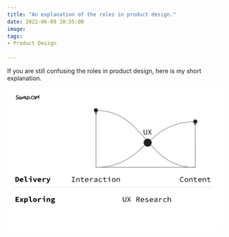 ```yaml
---
title: "An explanation of the roles in product design."
date: 2022-06-09 10:55:00
image: 
tags:
- Product Design

---
```


If you are still confusing the roles in product design, here is my short explanation.

![What roles in product design](/assets/img/micro/design-zone.png)